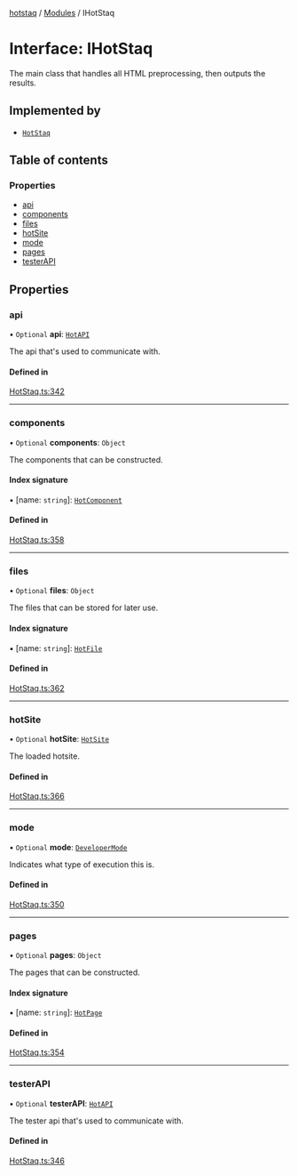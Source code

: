 [hotstaq](../README.md) / [Modules](../modules.md) / IHotStaq

# Interface: IHotStaq

The main class that handles all HTML preprocessing, then outputs the
results.

## Implemented by

- [`HotStaq`](../classes/HotStaq.md)

## Table of contents

### Properties

- [api](IHotStaq.md#api)
- [components](IHotStaq.md#components)
- [files](IHotStaq.md#files)
- [hotSite](IHotStaq.md#hotsite)
- [mode](IHotStaq.md#mode)
- [pages](IHotStaq.md#pages)
- [testerAPI](IHotStaq.md#testerapi)

## Properties

### api

• `Optional` **api**: [`HotAPI`](../classes/HotAPI.md)

The api that's used to communicate with.

#### Defined in

[HotStaq.ts:342](https://github.com/OurFreeLight/HotStaq/blob/c443819/src/HotStaq.ts#L342)

___

### components

• `Optional` **components**: `Object`

The components that can be constructed.

#### Index signature

▪ [name: `string`]: [`HotComponent`](../classes/HotComponent.md)

#### Defined in

[HotStaq.ts:358](https://github.com/OurFreeLight/HotStaq/blob/c443819/src/HotStaq.ts#L358)

___

### files

• `Optional` **files**: `Object`

The files that can be stored for later use.

#### Index signature

▪ [name: `string`]: [`HotFile`](../classes/HotFile.md)

#### Defined in

[HotStaq.ts:362](https://github.com/OurFreeLight/HotStaq/blob/c443819/src/HotStaq.ts#L362)

___

### hotSite

• `Optional` **hotSite**: [`HotSite`](HotSite.md)

The loaded hotsite.

#### Defined in

[HotStaq.ts:366](https://github.com/OurFreeLight/HotStaq/blob/c443819/src/HotStaq.ts#L366)

___

### mode

• `Optional` **mode**: [`DeveloperMode`](../enums/DeveloperMode.md)

Indicates what type of execution this is.

#### Defined in

[HotStaq.ts:350](https://github.com/OurFreeLight/HotStaq/blob/c443819/src/HotStaq.ts#L350)

___

### pages

• `Optional` **pages**: `Object`

The pages that can be constructed.

#### Index signature

▪ [name: `string`]: [`HotPage`](../classes/HotPage.md)

#### Defined in

[HotStaq.ts:354](https://github.com/OurFreeLight/HotStaq/blob/c443819/src/HotStaq.ts#L354)

___

### testerAPI

• `Optional` **testerAPI**: [`HotAPI`](../classes/HotAPI.md)

The tester api that's used to communicate with.

#### Defined in

[HotStaq.ts:346](https://github.com/OurFreeLight/HotStaq/blob/c443819/src/HotStaq.ts#L346)
